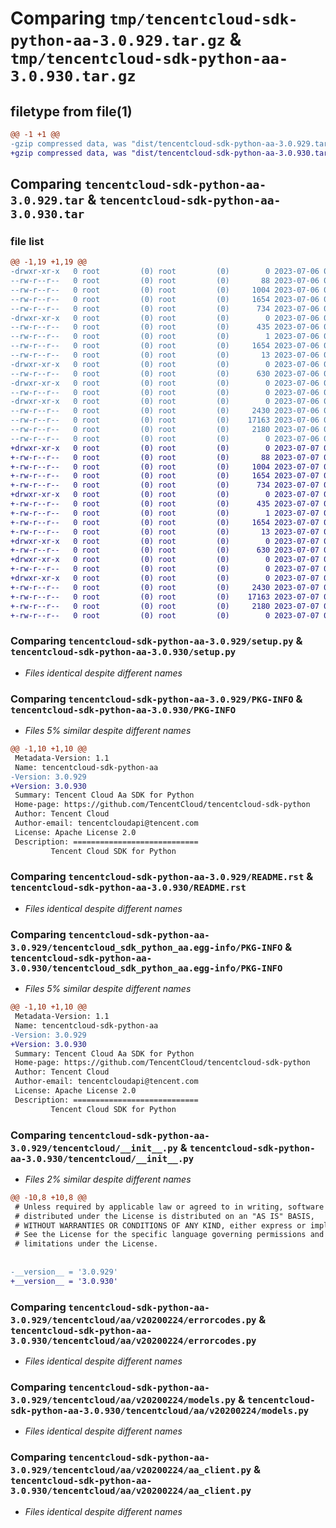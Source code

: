# Comparing `tmp/tencentcloud-sdk-python-aa-3.0.929.tar.gz` & `tmp/tencentcloud-sdk-python-aa-3.0.930.tar.gz`

## filetype from file(1)

```diff
@@ -1 +1 @@
-gzip compressed data, was "dist/tencentcloud-sdk-python-aa-3.0.929.tar", last modified: Thu Jul  6 00:16:19 2023, max compression
+gzip compressed data, was "dist/tencentcloud-sdk-python-aa-3.0.930.tar", last modified: Fri Jul  7 00:14:46 2023, max compression
```

## Comparing `tencentcloud-sdk-python-aa-3.0.929.tar` & `tencentcloud-sdk-python-aa-3.0.930.tar`

### file list

```diff
@@ -1,19 +1,19 @@
-drwxr-xr-x   0 root         (0) root         (0)        0 2023-07-06 00:16:19.000000 tencentcloud-sdk-python-aa-3.0.929/
--rw-r--r--   0 root         (0) root         (0)       88 2023-07-06 00:16:19.000000 tencentcloud-sdk-python-aa-3.0.929/setup.cfg
--rw-r--r--   0 root         (0) root         (0)     1004 2023-07-06 00:16:19.000000 tencentcloud-sdk-python-aa-3.0.929/setup.py
--rw-r--r--   0 root         (0) root         (0)     1654 2023-07-06 00:16:19.000000 tencentcloud-sdk-python-aa-3.0.929/PKG-INFO
--rw-r--r--   0 root         (0) root         (0)      734 2023-07-06 00:16:19.000000 tencentcloud-sdk-python-aa-3.0.929/README.rst
-drwxr-xr-x   0 root         (0) root         (0)        0 2023-07-06 00:16:19.000000 tencentcloud-sdk-python-aa-3.0.929/tencentcloud_sdk_python_aa.egg-info/
--rw-r--r--   0 root         (0) root         (0)      435 2023-07-06 00:16:19.000000 tencentcloud-sdk-python-aa-3.0.929/tencentcloud_sdk_python_aa.egg-info/SOURCES.txt
--rw-r--r--   0 root         (0) root         (0)        1 2023-07-06 00:16:19.000000 tencentcloud-sdk-python-aa-3.0.929/tencentcloud_sdk_python_aa.egg-info/dependency_links.txt
--rw-r--r--   0 root         (0) root         (0)     1654 2023-07-06 00:16:19.000000 tencentcloud-sdk-python-aa-3.0.929/tencentcloud_sdk_python_aa.egg-info/PKG-INFO
--rw-r--r--   0 root         (0) root         (0)       13 2023-07-06 00:16:19.000000 tencentcloud-sdk-python-aa-3.0.929/tencentcloud_sdk_python_aa.egg-info/top_level.txt
-drwxr-xr-x   0 root         (0) root         (0)        0 2023-07-06 00:16:19.000000 tencentcloud-sdk-python-aa-3.0.929/tencentcloud/
--rw-r--r--   0 root         (0) root         (0)      630 2023-07-06 00:16:19.000000 tencentcloud-sdk-python-aa-3.0.929/tencentcloud/__init__.py
-drwxr-xr-x   0 root         (0) root         (0)        0 2023-07-06 00:16:19.000000 tencentcloud-sdk-python-aa-3.0.929/tencentcloud/aa/
--rw-r--r--   0 root         (0) root         (0)        0 2023-07-06 00:16:19.000000 tencentcloud-sdk-python-aa-3.0.929/tencentcloud/aa/__init__.py
-drwxr-xr-x   0 root         (0) root         (0)        0 2023-07-06 00:16:19.000000 tencentcloud-sdk-python-aa-3.0.929/tencentcloud/aa/v20200224/
--rw-r--r--   0 root         (0) root         (0)     2430 2023-07-06 00:16:19.000000 tencentcloud-sdk-python-aa-3.0.929/tencentcloud/aa/v20200224/errorcodes.py
--rw-r--r--   0 root         (0) root         (0)    17163 2023-07-06 00:16:19.000000 tencentcloud-sdk-python-aa-3.0.929/tencentcloud/aa/v20200224/models.py
--rw-r--r--   0 root         (0) root         (0)     2180 2023-07-06 00:16:19.000000 tencentcloud-sdk-python-aa-3.0.929/tencentcloud/aa/v20200224/aa_client.py
--rw-r--r--   0 root         (0) root         (0)        0 2023-07-06 00:16:19.000000 tencentcloud-sdk-python-aa-3.0.929/tencentcloud/aa/v20200224/__init__.py
+drwxr-xr-x   0 root         (0) root         (0)        0 2023-07-07 00:14:46.000000 tencentcloud-sdk-python-aa-3.0.930/
+-rw-r--r--   0 root         (0) root         (0)       88 2023-07-07 00:14:46.000000 tencentcloud-sdk-python-aa-3.0.930/setup.cfg
+-rw-r--r--   0 root         (0) root         (0)     1004 2023-07-07 00:14:46.000000 tencentcloud-sdk-python-aa-3.0.930/setup.py
+-rw-r--r--   0 root         (0) root         (0)     1654 2023-07-07 00:14:46.000000 tencentcloud-sdk-python-aa-3.0.930/PKG-INFO
+-rw-r--r--   0 root         (0) root         (0)      734 2023-07-07 00:14:46.000000 tencentcloud-sdk-python-aa-3.0.930/README.rst
+drwxr-xr-x   0 root         (0) root         (0)        0 2023-07-07 00:14:46.000000 tencentcloud-sdk-python-aa-3.0.930/tencentcloud_sdk_python_aa.egg-info/
+-rw-r--r--   0 root         (0) root         (0)      435 2023-07-07 00:14:46.000000 tencentcloud-sdk-python-aa-3.0.930/tencentcloud_sdk_python_aa.egg-info/SOURCES.txt
+-rw-r--r--   0 root         (0) root         (0)        1 2023-07-07 00:14:46.000000 tencentcloud-sdk-python-aa-3.0.930/tencentcloud_sdk_python_aa.egg-info/dependency_links.txt
+-rw-r--r--   0 root         (0) root         (0)     1654 2023-07-07 00:14:46.000000 tencentcloud-sdk-python-aa-3.0.930/tencentcloud_sdk_python_aa.egg-info/PKG-INFO
+-rw-r--r--   0 root         (0) root         (0)       13 2023-07-07 00:14:46.000000 tencentcloud-sdk-python-aa-3.0.930/tencentcloud_sdk_python_aa.egg-info/top_level.txt
+drwxr-xr-x   0 root         (0) root         (0)        0 2023-07-07 00:14:46.000000 tencentcloud-sdk-python-aa-3.0.930/tencentcloud/
+-rw-r--r--   0 root         (0) root         (0)      630 2023-07-07 00:14:46.000000 tencentcloud-sdk-python-aa-3.0.930/tencentcloud/__init__.py
+drwxr-xr-x   0 root         (0) root         (0)        0 2023-07-07 00:14:46.000000 tencentcloud-sdk-python-aa-3.0.930/tencentcloud/aa/
+-rw-r--r--   0 root         (0) root         (0)        0 2023-07-07 00:14:46.000000 tencentcloud-sdk-python-aa-3.0.930/tencentcloud/aa/__init__.py
+drwxr-xr-x   0 root         (0) root         (0)        0 2023-07-07 00:14:46.000000 tencentcloud-sdk-python-aa-3.0.930/tencentcloud/aa/v20200224/
+-rw-r--r--   0 root         (0) root         (0)     2430 2023-07-07 00:14:46.000000 tencentcloud-sdk-python-aa-3.0.930/tencentcloud/aa/v20200224/errorcodes.py
+-rw-r--r--   0 root         (0) root         (0)    17163 2023-07-07 00:14:46.000000 tencentcloud-sdk-python-aa-3.0.930/tencentcloud/aa/v20200224/models.py
+-rw-r--r--   0 root         (0) root         (0)     2180 2023-07-07 00:14:46.000000 tencentcloud-sdk-python-aa-3.0.930/tencentcloud/aa/v20200224/aa_client.py
+-rw-r--r--   0 root         (0) root         (0)        0 2023-07-07 00:14:46.000000 tencentcloud-sdk-python-aa-3.0.930/tencentcloud/aa/v20200224/__init__.py
```

### Comparing `tencentcloud-sdk-python-aa-3.0.929/setup.py` & `tencentcloud-sdk-python-aa-3.0.930/setup.py`

 * *Files identical despite different names*

### Comparing `tencentcloud-sdk-python-aa-3.0.929/PKG-INFO` & `tencentcloud-sdk-python-aa-3.0.930/PKG-INFO`

 * *Files 5% similar despite different names*

```diff
@@ -1,10 +1,10 @@
 Metadata-Version: 1.1
 Name: tencentcloud-sdk-python-aa
-Version: 3.0.929
+Version: 3.0.930
 Summary: Tencent Cloud Aa SDK for Python
 Home-page: https://github.com/TencentCloud/tencentcloud-sdk-python
 Author: Tencent Cloud
 Author-email: tencentcloudapi@tencent.com
 License: Apache License 2.0
 Description: ============================
         Tencent Cloud SDK for Python
```

### Comparing `tencentcloud-sdk-python-aa-3.0.929/README.rst` & `tencentcloud-sdk-python-aa-3.0.930/README.rst`

 * *Files identical despite different names*

### Comparing `tencentcloud-sdk-python-aa-3.0.929/tencentcloud_sdk_python_aa.egg-info/PKG-INFO` & `tencentcloud-sdk-python-aa-3.0.930/tencentcloud_sdk_python_aa.egg-info/PKG-INFO`

 * *Files 5% similar despite different names*

```diff
@@ -1,10 +1,10 @@
 Metadata-Version: 1.1
 Name: tencentcloud-sdk-python-aa
-Version: 3.0.929
+Version: 3.0.930
 Summary: Tencent Cloud Aa SDK for Python
 Home-page: https://github.com/TencentCloud/tencentcloud-sdk-python
 Author: Tencent Cloud
 Author-email: tencentcloudapi@tencent.com
 License: Apache License 2.0
 Description: ============================
         Tencent Cloud SDK for Python
```

### Comparing `tencentcloud-sdk-python-aa-3.0.929/tencentcloud/__init__.py` & `tencentcloud-sdk-python-aa-3.0.930/tencentcloud/__init__.py`

 * *Files 2% similar despite different names*

```diff
@@ -10,8 +10,8 @@
 # Unless required by applicable law or agreed to in writing, software
 # distributed under the License is distributed on an "AS IS" BASIS,
 # WITHOUT WARRANTIES OR CONDITIONS OF ANY KIND, either express or implied.
 # See the License for the specific language governing permissions and
 # limitations under the License.
 
 
-__version__ = '3.0.929'
+__version__ = '3.0.930'
```

### Comparing `tencentcloud-sdk-python-aa-3.0.929/tencentcloud/aa/v20200224/errorcodes.py` & `tencentcloud-sdk-python-aa-3.0.930/tencentcloud/aa/v20200224/errorcodes.py`

 * *Files identical despite different names*

### Comparing `tencentcloud-sdk-python-aa-3.0.929/tencentcloud/aa/v20200224/models.py` & `tencentcloud-sdk-python-aa-3.0.930/tencentcloud/aa/v20200224/models.py`

 * *Files identical despite different names*

### Comparing `tencentcloud-sdk-python-aa-3.0.929/tencentcloud/aa/v20200224/aa_client.py` & `tencentcloud-sdk-python-aa-3.0.930/tencentcloud/aa/v20200224/aa_client.py`

 * *Files identical despite different names*

